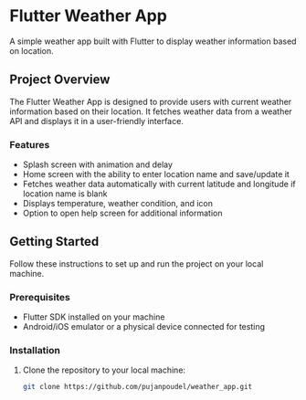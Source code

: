 # Flutter Weather App

A simple weather app built with Flutter to display weather information based on location.

## Project Overview

The Flutter Weather App is designed to provide users with current weather information based on their location. It fetches weather data from a weather API and displays it in a user-friendly interface.

### Features

- Splash screen with animation and delay
- Home screen with the ability to enter location name and save/update it
- Fetches weather data automatically with current latitude and longitude if location name is blank
- Displays temperature, weather condition, and icon
- Option to open help screen for additional information

## Getting Started

Follow these instructions to set up and run the project on your local machine.

### Prerequisites

- Flutter SDK installed on your machine
- Android/iOS emulator or a physical device connected for testing

### Installation

1. Clone the repository to your local machine:

   ```bash
   git clone https://github.com/pujanpoudel/weather_app.git
